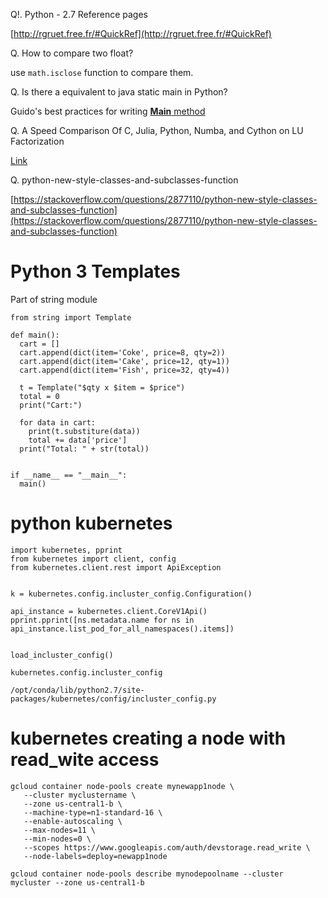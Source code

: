 Q!. Python - 2.7 Reference pages

[http://rgruet.free.fr/#QuickRef](http://rgruet.free.fr/#QuickRef)

Q. How to compare two float?

use `math.isclose` function to compare them.

Q. Is there a equivalent to java static main in Python?

Guido's best practices for writing [**Main** method](https://www.artima.com/weblogs/viewpost.jsp?thread=4829)

Q. A Speed Comparison Of C, Julia, Python, Numba, and Cython on LU Factorization

[Link](https://www.ibm.com/developerworks/community/blogs/jfp/entry/A_Comparison_Of_C_Julia_Python_Numba_Cython_Scipy_and_BLAS_on_LU_Factorization?lang=en)

Q. python-new-style-classes-and-subclasses-function

[https://stackoverflow.com/questions/2877110/python-new-style-classes-and-subclasses-function](https://stackoverflow.com/questions/2877110/python-new-style-classes-and-subclasses-function)



# Python 3 Templates

Part of string module

    from string import Template
    
    def main():
      cart = []
      cart.append(dict(item='Coke', price=8, qty=2))
      cart.append(dict(item='Cake', price=12, qty=1))
      cart.append(dict(item='Fish', price=32, qty=4))
      
      t = Template("$qty x $item = $price")
      total = 0
      print("Cart:")
      
      for data in cart:
        print(t.substiture(data))
        total += data['price']
      print("Total: " + str(total))


    if __name__ == "__main__":
      main()
      
# python kubernetes

    import kubernetes, pprint
    from kubernetes import client, config
    from kubernetes.client.rest import ApiException


    k = kubernetes.config.incluster_config.Configuration()

    api_instance = kubernetes.client.CoreV1Api()
    pprint.pprint([ns.metadata.name for ns in api_instance.list_pod_for_all_namespaces().items])


    load_incluster_config()

    kubernetes.config.incluster_config

    /opt/conda/lib/python2.7/site-packages/kubernetes/config/incluster_config.py



# kubernetes creating a node with read_wite access

    gcloud container node-pools create mynewapp1node \
       --cluster myclustername \
       --zone us-central1-b \
       --machine-type=n1-standard-16 \
       --enable-autoscaling \
       --max-nodes=11 \
       --min-nodes=0 \
       --scopes https://www.googleapis.com/auth/devstorage.read_write \
       --node-labels=deploy=newapp1node

    gcloud container node-pools describe mynodepoolname --cluster mycluster --zone us-central1-b


